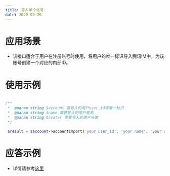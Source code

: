 ```yaml
---
title: 导入单个帐号
date: 2020-08-26
---
```


# 应用场景

- 该接口适合于用户在注册账号时使用，将用户的唯一标识导入腾讯IM中，为该账号创建一个对应的内部ID。

# 使用示例

```php

/**
 *  @param string $account 需导入的用户user_id或唯一标识
 *  @param string $name 需要导入的用户昵称
 *  @param string $avatar 需要导入的用户头像
 */

 $result = $account->accountImport('your user_id', 'your name', 'your avatar');

```

# 应答示例

- 详情请参考[这里](https://cloud.tencent.com/document/product/269/1608)